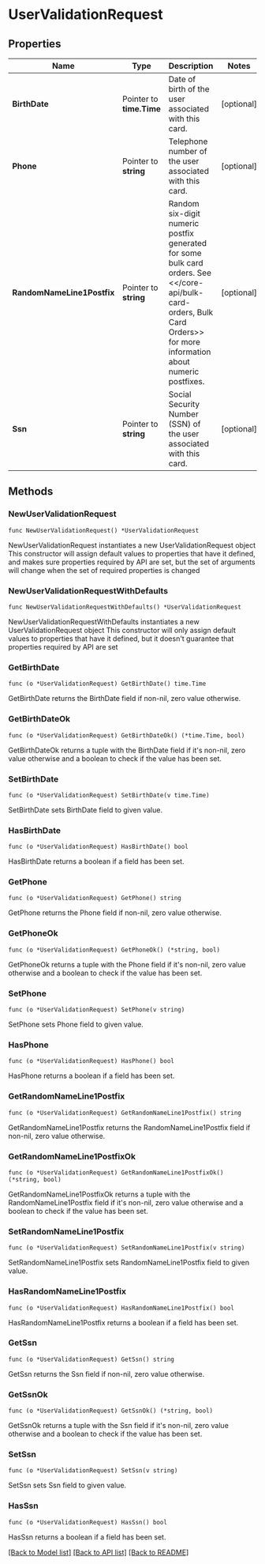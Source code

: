 # UserValidationRequest

## Properties

Name | Type | Description | Notes
------------ | ------------- | ------------- | -------------
**BirthDate** | Pointer to **time.Time** | Date of birth of the user associated with this card. | [optional] 
**Phone** | Pointer to **string** | Telephone number of the user associated with this card. | [optional] 
**RandomNameLine1Postfix** | Pointer to **string** | Random six-digit numeric postfix generated for some bulk card orders.  See &lt;&lt;/core-api/bulk-card-orders, Bulk Card Orders&gt;&gt; for more information about numeric postfixes. | [optional] 
**Ssn** | Pointer to **string** | Social Security Number (SSN) of the user associated with this card. | [optional] 

## Methods

### NewUserValidationRequest

`func NewUserValidationRequest() *UserValidationRequest`

NewUserValidationRequest instantiates a new UserValidationRequest object
This constructor will assign default values to properties that have it defined,
and makes sure properties required by API are set, but the set of arguments
will change when the set of required properties is changed

### NewUserValidationRequestWithDefaults

`func NewUserValidationRequestWithDefaults() *UserValidationRequest`

NewUserValidationRequestWithDefaults instantiates a new UserValidationRequest object
This constructor will only assign default values to properties that have it defined,
but it doesn't guarantee that properties required by API are set

### GetBirthDate

`func (o *UserValidationRequest) GetBirthDate() time.Time`

GetBirthDate returns the BirthDate field if non-nil, zero value otherwise.

### GetBirthDateOk

`func (o *UserValidationRequest) GetBirthDateOk() (*time.Time, bool)`

GetBirthDateOk returns a tuple with the BirthDate field if it's non-nil, zero value otherwise
and a boolean to check if the value has been set.

### SetBirthDate

`func (o *UserValidationRequest) SetBirthDate(v time.Time)`

SetBirthDate sets BirthDate field to given value.

### HasBirthDate

`func (o *UserValidationRequest) HasBirthDate() bool`

HasBirthDate returns a boolean if a field has been set.

### GetPhone

`func (o *UserValidationRequest) GetPhone() string`

GetPhone returns the Phone field if non-nil, zero value otherwise.

### GetPhoneOk

`func (o *UserValidationRequest) GetPhoneOk() (*string, bool)`

GetPhoneOk returns a tuple with the Phone field if it's non-nil, zero value otherwise
and a boolean to check if the value has been set.

### SetPhone

`func (o *UserValidationRequest) SetPhone(v string)`

SetPhone sets Phone field to given value.

### HasPhone

`func (o *UserValidationRequest) HasPhone() bool`

HasPhone returns a boolean if a field has been set.

### GetRandomNameLine1Postfix

`func (o *UserValidationRequest) GetRandomNameLine1Postfix() string`

GetRandomNameLine1Postfix returns the RandomNameLine1Postfix field if non-nil, zero value otherwise.

### GetRandomNameLine1PostfixOk

`func (o *UserValidationRequest) GetRandomNameLine1PostfixOk() (*string, bool)`

GetRandomNameLine1PostfixOk returns a tuple with the RandomNameLine1Postfix field if it's non-nil, zero value otherwise
and a boolean to check if the value has been set.

### SetRandomNameLine1Postfix

`func (o *UserValidationRequest) SetRandomNameLine1Postfix(v string)`

SetRandomNameLine1Postfix sets RandomNameLine1Postfix field to given value.

### HasRandomNameLine1Postfix

`func (o *UserValidationRequest) HasRandomNameLine1Postfix() bool`

HasRandomNameLine1Postfix returns a boolean if a field has been set.

### GetSsn

`func (o *UserValidationRequest) GetSsn() string`

GetSsn returns the Ssn field if non-nil, zero value otherwise.

### GetSsnOk

`func (o *UserValidationRequest) GetSsnOk() (*string, bool)`

GetSsnOk returns a tuple with the Ssn field if it's non-nil, zero value otherwise
and a boolean to check if the value has been set.

### SetSsn

`func (o *UserValidationRequest) SetSsn(v string)`

SetSsn sets Ssn field to given value.

### HasSsn

`func (o *UserValidationRequest) HasSsn() bool`

HasSsn returns a boolean if a field has been set.


[[Back to Model list]](../README.md#documentation-for-models) [[Back to API list]](../README.md#documentation-for-api-endpoints) [[Back to README]](../README.md)


